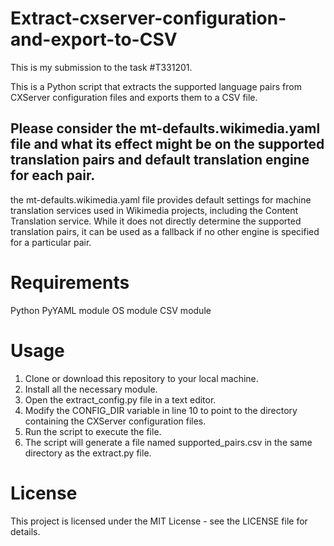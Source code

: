 # Extract-cxserver-configuration-and-export-to-CSV
This is my submission to the task #T331201.

This is a Python script that extracts the supported language pairs from CXServer configuration files and exports them to a CSV file.
## Please consider the mt-defaults.wikimedia.yaml file and what its effect might be on the supported translation pairs and default translation engine for each pair.
 the mt-defaults.wikimedia.yaml file provides default settings for machine translation services used in Wikimedia projects, including the Content Translation service. While it does not directly determine the supported translation pairs, it can be used as a fallback if no other engine is specified for a particular pair.

# Requirements
 Python 
 PyYAML module
 OS module
 CSV module
 
# Usage
 1. Clone or download this repository to your local machine.
 2. Install all the necessary module.
 3. Open the extract_config.py file in a text editor.
 4. Modify the CONFIG_DIR variable in line 10 to point to the directory containing the CXServer configuration files.
 5. Run the script to execute the file.
 6. The script will generate a file named supported_pairs.csv in the same directory as the extract.py file. 

# License
  This project is licensed under the MIT License - see the LICENSE file for details.


